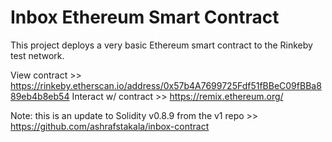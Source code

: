 # Inbox Ethereum Smart Contract

This project deploys a very basic Ethereum smart contract to the Rinkeby test network.

View contract >> https://rinkeby.etherscan.io/address/0x57b4A7699725Fdf51fBBeC09fBBa889eb4b8eb54
Interact w/ contract >> https://remix.ethereum.org/

Note: this is an update to Solidity v0.8.9 from the v1 repo >> https://github.com/ashrafstakala/inbox-contract
